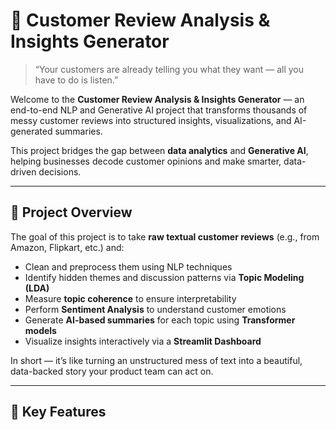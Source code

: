 # 🧠 Customer Review Analysis & Insights Generator

> “Your customers are already telling you what they want — all you have to do is listen.”  

Welcome to the **Customer Review Analysis & Insights Generator** — an end-to-end NLP and Generative AI project that transforms thousands of messy customer reviews into structured insights, visualizations, and AI-generated summaries.  

This project bridges the gap between **data analytics** and **Generative AI**, helping businesses decode customer opinions and make smarter, data-driven decisions.

---

## 🚀 Project Overview

The goal of this project is to take **raw textual customer reviews** (e.g., from Amazon, Flipkart, etc.) and:
- Clean and preprocess them using NLP techniques  
- Identify hidden themes and discussion patterns via **Topic Modeling (LDA)**  
- Measure **topic coherence** to ensure interpretability  
- Perform **Sentiment Analysis** to understand customer emotions  
- Generate **AI-based summaries** for each topic using **Transformer models**  
- Visualize insights interactively via a **Streamlit Dashboard**

In short — it’s like turning an unstructured mess of text into a beautiful, data-backed story your product team can act on.

---

## 🧩 Key Features

✅ **Text Preprocessing & Cleaning**  
Removes noise, punctuation, and stopwords; lemmatizes words for consistency.  

🧠 **Topic Modeling (LDA)**  
Extracts dominant themes from reviews such as “Product Quality,” “Delivery Experience,” or “Customer Support.”  

📊 **Topic Coherence Evaluation**  
Automatically finds the optimal number of topics for best interpretability.  

💬 **Sentiment Analysis**  
Quantifies how customers feel about each topic (positive/negative/neutral).  

🤖 **AI-Powered Summarization**  
Generates concise summaries per topic using **Hugging Face Transformer models**.  

📈 **Interactive Streamlit Dashboard**  
Visualizes insights — word clouds, topic distributions, and sentiment trends — all in one place.  

---

## 🛠️ Tech Stack

**Languages & Frameworks:**  
- Python  
- Streamlit  

**Libraries Used:**  
- **Data Processing:** `pandas`, `numpy`, `re`, `os`  
- **NLP & Topic Modeling:** `nltk`, `spacy`, `gensim`  
- **Visualization:** `matplotlib`, `seaborn`, `wordcloud`, `pyLDAvis`  
- **AI Summarization:** `transformers`, `huggingface_hub`, `tqdm`  
- **Dashboard:** `streamlit`  

---

## 🧠 Learning Objectives

This project helped build a strong foundation in:
- Data preprocessing and NLP pipelines  
- Topic modeling and text-based unsupervised learning  
- Applying GenAI summarization models  
- Creating interactive dashboards for analytics storytelling  

It serves as a **milestone project** in the journey from data analysis to **Generative AI application development**.

---

## ⚙️ Installation & Setup

### Step 1️⃣: Clone the Repository
```bash
git clone https://github.com/kartavyamantri/Customer-Review-Analysis-and-Insights-Generator.git
cd Customer-Review-Analysis-and-Insights-Generator

### Step 2️⃣: Create a Virtual Environment
python -m venv venv
venv/Scripts/Activate.ps1  # For Windows

### Step 3️⃣: Install Required Dependencies
pip install -r requirements.txt
```

---

## 🧮 Usage Instructions

```bash
### Step 1: Clean and Preprocess Data
python src/data_preprocessing.py

### Step 2: Generate Topic with LDA
python src/topic_modeling.py

### Step 3: Find Optimal Topics using Coherence
python src/coherence_optimization.py

### Step 4: Visualize Wordclouds & Sentiments
python src/topic_visualization.py
python src/sentiment_analysis.py

### Step 5: Generate AI Summaries
python src/ai_summarizer.py

### Step 6: Launch Streamlit Dashboard
streamlit run app/app.py
```

---

## 🧠 Model Details

### 🧩 Topic Modeling (LDA)

Library: gensim

Parameters: num_topics = 14 (optimal via coherence score)

Output: topic keywords, word distribution, and dominant topic per review

### 🤖 Summarization Model

Model: sshleifer/distilbart-cnn-12-6

Framework: Hugging Face Transformers

Task: Condenses each topic’s reviews into short summaries

Token Handling: Text chunked to fit 1024-token context limit

## 📈 Dashboard Preview

The Streamlit dashboard includes:

- Sidebar for topic selection
- Topic-wise wordclouds
- Sentiment distribution graphs
- AI-generated topic summaries
- Review exploration and filters


